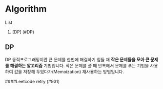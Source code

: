 # Algorithm

List
  1. [DP] (#DP)


## DP
DP 동적프로그래밍이란 큰 문제를 한번에 해결하기 힘들 때 **작은 문제들을 모아 큰 문제를 해결하는 알고리즘** 기법입니다.
작은 문제를 풀 때 반복해서 문제를 푸는 기법을 사용하여 값을 저장해 두었다가(Memoization) 재사용하는 방법입니다.




####Leetcode retry
(#931)
